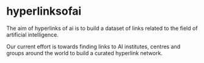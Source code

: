 # hyperlinksofai

The aim of hyperlinks of ai is to build a dataset of links related to the field of artificial intelligence.

Our current effort is towards finding links to AI institutes, centres and groups around the world to build a curated hyperlink network.
